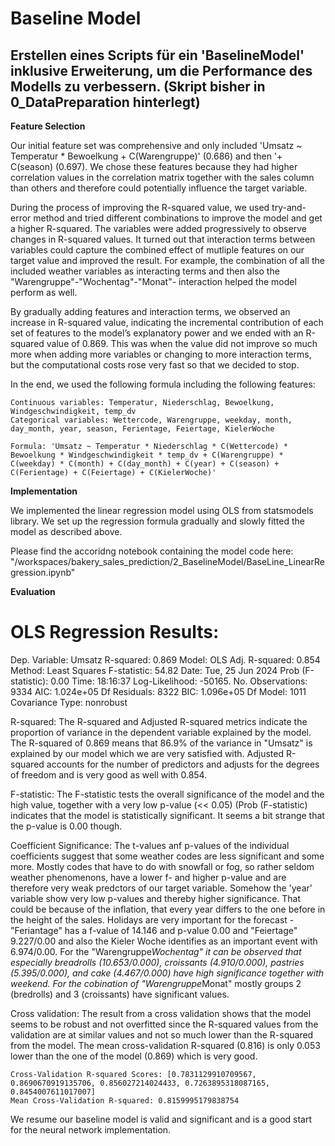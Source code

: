 # Baseline Model

## Erstellen eines Scripts für ein 'BaselineModel' inklusive Erweiterung, um die Performance des Modells zu verbessern. (Skript bisher in 0_DataPreparation hinterlegt)



**Feature Selection**

Our initial feature set was comprehensive and only included 'Umsatz ~ Temperatur * Bewoelkung + C(Warengruppe)' (0.686) and then '+ C(season) (0.697). We chose these features because they had higher correlation values in the correlation matrix together with the sales column than others and therefore could potentially influence the target variable.

During the process of improving the R-squared value, we used try-and-error method and tried different combinations to improve the model and get a higher R-squared. The variables were added progressively to observe changes in R-squared values. It turned out that interaction terms between variables could capture the combined effect of mutliple features on our target value and improved the result. For example, the combination of all the included weather variables as interacting terms and then also the "Warengruppe"-"Wochentag"-"Monat"- interaction helped the model perform as well. 

By gradually adding features and interaction terms, we observed an increase in R-squared value, indicating the incremental contribution of each set of features to the model’s explanatory power and we ended with an R-squared value of 0.869. This was when the value did not improve so much more when adding more variables or changing to more interaction terms, but the computational costs rose very fast so that we decided to stop.

In the end, we used the following formula including the following features:

    Continuous variables: Temperatur, Niederschlag, Bewoelkung, Windgeschwindigkeit, temp_dv
    Categorical variables: Wettercode, Warengruppe, weekday, month, day_month, year, season, Ferientage, Feiertage, KielerWoche

    Formula: 'Umsatz ~ Temperatur * Niederschlag * C(Wettercode) * Bewoelkung * Windgeschwindigkeit * temp_dv + C(Warengruppe) * C(weekday) * C(month) + C(day_month) + C(year) + C(season) + C(Ferientage) + C(Feiertage) + C(KielerWoche)'



**Implementation**

We implemented the linear regression model using OLS from statsmodels library.
We set up the regression formula gradually and slowly fitted the model as described above.

Please find the accoridng notebook containing the model code here: 
"/workspaces/bakery_sales_prediction/2_BaselineModel/BaseLine_LinearRegression.ipynb"


**Evaluation**

OLS Regression Results:                           
==============================================================================
Dep. Variable:                 Umsatz   R-squared:                       0.869
Model:                            OLS   Adj. R-squared:                  0.854
Method:                 Least Squares   F-statistic:                     54.82
Date:                Tue, 25 Jun 2024   Prob (F-statistic):               0.00
Time:                        18:16:37   Log-Likelihood:                -50165.
No. Observations:                9334   AIC:                         1.024e+05
Df Residuals:                    8322   BIC:                         1.096e+05
Df Model:                        1011                                         
Covariance Type:            nonrobust   

R-squared:
The R-squared and Adjusted R-squared metrics indicate the proportion of variance in the dependent variable explained by the model. The R-squared of 0.869 means that 86.9% of the variance in "Umsatz" is explained by our model which we are very satisfied with. Adjusted R-squared accounts for the number of predictors and adjusts for the degrees of freedom and is very good as well with 0.854.

F-statistic:
The F-statistic tests the overall significance of the model and the high value, together with a very low p-value (<< 0.05) (Prob (F-statistic) indicates that the model is statistically significant. It seems a bit strange that the p-value is 0.00 though.

Coefficient Significance:
The t-values anf p-values of the individual coefficients suggest that some weather codes are less significant and some more. Mostly codes that have to do with snowfall or fog, so rather seldom weather phenomenons, have a lower f- and higher p-value and are therefore very weak predctors of our target variable.
Somehow the 'year' variable show very low p-values and thereby higher significance. That could be because of the inflation, that every year differs to the one before in the height of the sales.
Holidays are very important for the forecast - "Feriantage" has a f-value of 14.146 and p-value 0.00 and "Feiertage" 9.227/0.00 and also the Kieler Woche identifies as an important event with  6.974/0.00.
For the "Warengruppe*Wochentag" it can be observed that especially breadrolls (10.653/0.000), croissants (4.910/0.000), pastries (5.395/0.000), and cake (4.467/0.000) have high significance together with weekend.
For the cobination of "Warengruppe*Monat" mostly groups 2 (bredrolls) and 3 (croissants) have significant values. 

Cross validation:
The result from a cross validation shows that the model seems to be robust and not overfitted since the R-squared values from the validation are at similar values and not so much lower than the R-squared from the model. The mean cross-validation R-squared (0.816) is only 0.053 lower than the one of the model (0.869) which is very good.

    Cross-Validation R-squared Scores: [0.7831129910709567, 0.8690670919135706, 0.856027214024433, 0.7263895318087165, 0.8454007611017007]
    Mean Cross-Validation R-squared: 0.8159995179838754

We resume our baseline model is valid and significant and is a good start for the neural network implementation.